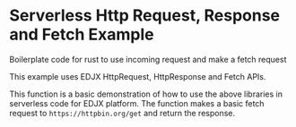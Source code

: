 <!--
title: .'HTTP Request, Response and Fetch'
description: 'Boilerplate code to use incoming request and make a fetch request'
platform: EDJX
language: Rust
-->

# Serverless Http Request, Response and Fetch Example

Boilerplate code for rust to use incoming request and make a fetch request

This example uses EDJX HttpRequest, HttpResponse and Fetch APIs.

This function is a basic demonstration of how to use the above libraries in serverless code for
EDJX platform. The function makes a basic fetch request to `https://httpbin.org/get` and return the response.
